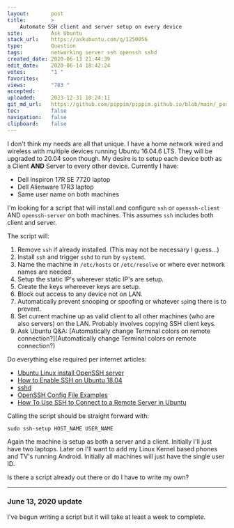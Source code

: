 ```yaml
---
layout:       post
title:        >
    Automate SSH client and server setup on every device
site:         Ask Ubuntu
stack_url:    https://askubuntu.com/q/1250056
type:         Question
tags:         networking server ssh openssh sshd
created_date: 2020-06-13 21:44:39
edit_date:    2020-06-14 18:42:24
votes:        "1 "
favorites:    
views:        "783 "
accepted:     
uploaded:     2023-12-31 10:24:11
git_md_url:   https://github.com/pippim/pippim.github.io/blob/main/_posts/2020/2020-06-13-Automate-SSH-client-and-server-setup-on-every-device.md
toc:          false
navigation:   false
clipboard:    false
---
```


I don't think my needs are all that unique. I have a home network wired and wireless with multiple devices running  Ubuntu 16.04.6 LTS. They will be upgraded to 20.04 soon though. My desire is to setup each device both as a Client **AND** Server to every other device. Currently I have:

- Dell Inspiron 17R SE 7720 laptop
- Dell Alienware 17R3 laptop
- Same user name on both machines

I'm looking for a script that will install and configure `ssh` or `openssh-client` AND `openssh-server` on both machines. This assumes `ssh` includes both client and server.

The script will:

1. Remove `ssh` if already installed. (This may not be necessary I guess...)
2. Install `ssh` and trigger `sshd` to run by `systemd`.
3. Name the machine in `/etc/hosts` or `/etc/resolve` or where ever network names are needed.
4. Setup the static IP's wherever static IP's are setup.
5. Create the keys whereever keys are setup.
6. Block out access to any device not on LAN.
7. Automatically prevent snooping or spoofing or whatever `sp`ing there is to prevent.
8. Set current machine up as valid client to all other machines (who are also servers) on the LAN. Probably involves copying SSH client keys.
9. Ask Ubuntu Q&A: [Automatically change Terminal colors on remote connection?](Automatically change Terminal colors on remote connection?)

Do everything else required per internet articles:

- [Ubuntu Linux install OpenSSH server][1]
- [How to Enable SSH on Ubuntu 18.04][2]
- [sshd][3]
- [OpenSSH Config File Examples][4]
- [How To Use SSH to Connect to a Remote Server in Ubuntu][5]

Calling the script should be straight forward with:

``` 
sudo ssh-setup HOST_NAME USER_NAME
```

Again the machine is setup as both a server and a client. Initially I'll just have two laptops. Later on I'll want to add my Linux Kernel based phones and TV's running Android. Initially all machines will just have the single user ID.

Is there a script already out there or do I have to write my own?


----------

### June 13, 2020 update

I've begun writing a script but it will take at least a week to complete.

  [1]: https://www.cyberciti.biz/faq/ubuntu-linux-install-openssh-server/
  [2]: https://linuxize.com/post/how-to-enable-ssh-on-ubuntu-18-04/
  [3]: https://www.ssh.com/ssh/sshd/
  [4]: https://www.cyberciti.biz/faq/create-ssh-config-file-on-linux-unix/
  [5]: https://www.digitalocean.com/community/tutorials/how-to-use-ssh-to-connect-to-a-remote-server-in-ubuntu
